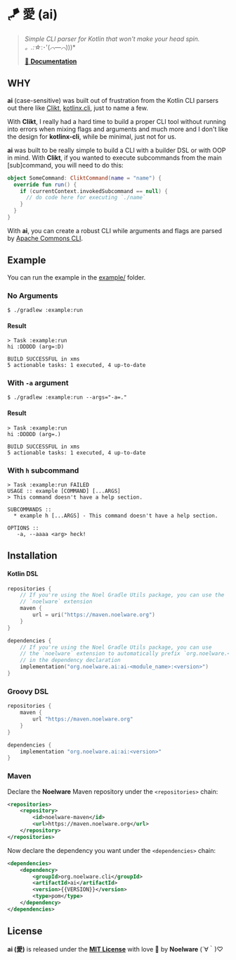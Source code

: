 # 🪁 愛 (ai)
> *Simple CLI parser for Kotlin that won't make your head spin. 。.:☆*:･'(*⌒―⌒*)))*
>
> [:scroll: **Documentation**](https://ai.noelware.org)

## WHY
**ai** (case-sensitive) was built out of frustration from the Kotlin CLI parsers out there like [Clikt](https://github.com/ajalt), [kotlinx.cli](https://github.com/Kotlin/kotlinx.cli), just to name a few.

With **Clikt**, I really had a hard time to build a proper CLI tool without running into errors when mixing flags and arguments and much more and I don't like the design for **kotlinx-cli**, while be minimal, just not for us.

**ai** was built to be really simple to build a CLI with a builder DSL or with OOP in mind. With **Clikt**, if you wanted to execute subcommands
from the main [sub]command, you will need to do this:

```kotlin
object SomeCommand: CliktCommand(name = "name") {
  override fun run() {
    if (currentContext.invokedSubcommand == null) {
      // do code here for executing `./name`
    }
  }
}
```

With **ai**, you can create a robust CLI while arguments and flags are parsed by [Apache Commons CLI](https://github.com/apache/commons-cli).

## Example
You can run the example in the [example/](./example) folder.

### No Arguments
```shell
$ ./gradlew :example:run
```

#### Result
```shell
> Task :example:run
hi :DDDDD (arg=:D)

BUILD SUCCESSFUL in xms
5 actionable tasks: 1 executed, 4 up-to-date
```

### With `-a` argument
```shell
$ ./gradlew :example:run --args="-a=."
```

#### Result
```shell
> Task :example:run
hi :DDDDD (arg=.)

BUILD SUCCESSFUL in xms
5 actionable tasks: 1 executed, 4 up-to-date
```

### With `h` subcommand
```shell
> Task :example:run FAILED
USAGE :: example [COMMAND] [...ARGS]
> This command doesn't have a help section.

SUBCOMMANDS ::
  * example h [...ARGS] - This command doesn't have a help section.

OPTIONS ::
   -a, --aaaa <arg> heck!
```

## Installation
#### Kotlin DSL
```kotlin
repositories {
    // If you're using the Noel Gradle Utils package, you can use the
    // `noelware` extension
    maven {
        url = uri("https://maven.noelware.org")
    }
}

dependencies {
    // If you're using the Noel Gradle Utils package, you can use
    // the `noelware` extension to automatically prefix `org.noelware.<module>`
    // in the dependency declaration
    implementation("org.noelware.ai:ai-<module_name>:<version>")
}
```

### Groovy DSL
```groovy
repositories {
    maven {
        url "https://maven.noelware.org"
    }
}

dependencies {
    implementation "org.noelware.ai:ai:<version>"
}
```

### Maven
Declare the **Noelware** Maven repository under the `<repositories>` chain:

```xml
<repositories>
    <repository>
        <id>noelware-maven</id>
        <url>https://maven.noelware.org</url>
    </repository>
</repositories>
```

Now declare the dependency you want under the `<dependencies>` chain:

```xml
<dependencies>
    <dependency>
        <groupId>org.noelware.cli</groupId>
        <artifactId>ai</artifactId>
        <version>{{VERSION}}</version>
        <type>pom</type>
    </dependency>
</dependencies>
```

## License
**ai (愛)** is released under the [**MIT License**](./LICENSE) with love 💜 by **Noelware** (´∀｀)♡
